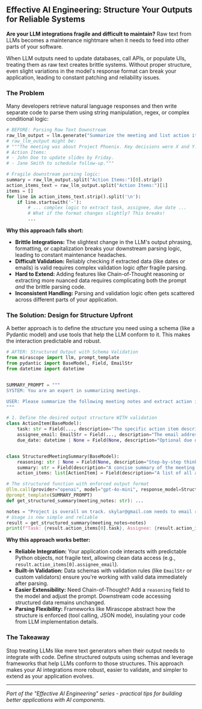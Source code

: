 ## Effective AI Engineering: Structure Your Outputs for Reliable Systems

**Are your LLM integrations fragile and difficult to maintain?** Raw text from LLMs becomes a maintenance nightmare when it needs to feed into other parts of your software.

When LLM outputs need to update databases, call APIs, or populate UIs, treating them as raw text creates brittle systems. Without proper structure, even slight variations in the model's response format can break your application, leading to constant patching and reliability issues.

### The Problem

Many developers retrieve natural language responses and then write separate code to parse them using string manipulation, regex, or complex conditional logic:

```python
# BEFORE: Parsing Raw Text Downstream
raw_llm_output = llm.generate("Summarize the meeting and list action items.")
# raw_llm_output might be:
# """The meeting was about Project Phoenix. Key decisions were X and Y.
# Action Items:
# - John Doe to update slides by Friday.
# - Jane Smith to schedule follow-up."""

# Fragile downstream parsing logic:
summary = raw_llm_output.split("Action Items:")[0].strip()
action_items_text = raw_llm_output.split("Action Items:")[1]
items = []
for line in action_items_text.strip().split('\n'):
    if line.startswith('-'):
        # ... complex logic to extract task, assignee, due date ...
        # What if the format changes slightly? This breaks!
        ...
```

**Why this approach falls short:**

- **Brittle Integrations:** The slightest change in the LLM's output phrasing, formatting, or capitalization breaks your downstream parsing logic, leading to constant maintenance headaches.
- **Difficult Validation:** Reliably checking if extracted data (like dates or emails) is valid requires complex validation logic *after* fragile parsing.
- **Hard to Extend:** Adding features like Chain-of-Thought reasoning or extracting more nuanced data requires complicating both the prompt *and* the brittle parsing code.
- **Inconsistent Handling:** Parsing and validation logic often gets scattered across different parts of your application.

### The Solution: Design for Structure Upfront

A better approach is to define the *structure* you need using a schema (like a Pydantic model) and use tools that help the LLM conform to it. This makes the interaction predictable and robust.

```python
# AFTER: Structured Output with Schema Validation
from mirascope import llm, prompt_template
from pydantic import BaseModel, Field, EmailStr
from datetime import datetime


SUMMARY_PROMPT = """
SYSTEM: You are an expert in summarizing meetings.

USER: Please summarize the following meeting notes and extract action items: {meeting_notes}
"""

# 1. Define the desired output structure WITH validation
class ActionItem(BaseModel):
    task: str = Field(..., description="The specific action item description.")
    assignee_email: EmailStr = Field(..., description="The email address of the assignee.")
    due_date: datetime | None = Field(None, description="Optional due date (YYYY-MM-DD).")


class StructuredMeetingSummary(BaseModel):
    reasoning: str | None = Field(None, description="Step-by-step thinking process.")
    summary: str = Field(description="A concise summary of the meeting.")
    action_items: list[ActionItem] = Field(description="A list of all action items.")

# The structured function with enforced output format
@llm.call(provider="openai", model="gpt-4o-mini", response_model=StructuredMeetingSummary)
@prompt_template(SUMMARY_PROMPT)
def get_structured_summary(meeting_notes: str): ...

notes = "Project is overall on track. skylar@gmail.com needs to email requirements to Jeff for review."
# Usage is now simple and reliable
result = get_structured_summary(meeting_notes=notes)
print(f"Task: {result.action_items[0].task}, Assignee: {result.action_items[0].assignee_email}")
```

**Why this approach works better:**

- **Reliable Integration:** Your application code interacts with predictable Python objects, not fragile text, allowing clean data access (e.g., `result.action_items[0].assignee_email`).
- **Built-in Validation:** Data schemas with validation rules (like `EmailStr` or custom validators) ensure you're working with valid data immediately after parsing.
- **Easier Extensibility:** Need Chain-of-Thought? Add a `reasoning` field to the model and adjust the prompt. Downstream code accessing structured data remains unchanged.
- **Parsing Flexibility:** Frameworks like Mirascope abstract how the structure is enforced (tool calling, JSON mode), insulating your code from LLM implementation details.

### The Takeaway

Stop treating LLMs like mere text generators when their output needs to integrate with code. Define structured outputs using schemas and leverage frameworks that help LLMs conform to those structures. This approach makes your AI integrations more robust, easier to validate, and simpler to extend as your application evolves.

---
*Part of the "Effective AI Engineering" series - practical tips for building better applications with AI components.*
